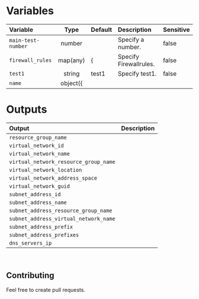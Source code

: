 # 

&nbsp;
# Variables
| Variable | Type | Default | Description | Sensitive |
| :------- | :--: | :------ | :---------- | :-------- |
| `main-test-number` | number |  | Specify a number. | false |
| `firewall_rules` | map(any) | { | Specify Firewallrules. | false |
| `test1` | string | test1 | Specify test1. | false |
| `name` | object({ |  |  |  |

# Outputs
| Output | Description |
| :----- | :---------- |
| `resource_group_name` |  |
| `virtual_network_id` |  |
| `virtual_network_name` |  |
| `virtual_network_resource_group_name` |  |
| `virtual_network_location` |  |
| `virtual_network_address_space` |  |
| `virtual_network_guid` |  |
| `subnet_address_id` |  |
| `subnet_address_name` |  |
| `subnet_address_resource_group_name` |  |
| `subnet_address_virtual_network_name` |  |
| `subnet_address_prefix` |  |
| `subnet_address_prefixes` |  |
| `dns_servers_ip` |  |

&nbsp;
## Contributing
Feel free to create pull requests.